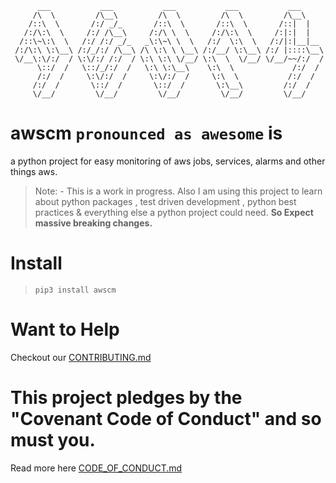 ```
      ___           ___           ___           ___           ___     
     /\  \         /\__\         /\  \         /\  \         /\__\    
    /::\  \       /:/ _/_       /::\  \       /::\  \       /::|  |   
   /:/\:\  \     /:/ /\__\     /:/\ \  \     /:/\:\  \     /:|:|  |   
  /::\~\:\  \   /:/ /:/ _/_   _\:\~\ \  \   /:/  \:\  \   /:/|:|__|__ 
 /:/\:\ \:\__\ /:/_/:/ /\__\ /\ \:\ \ \__\ /:/__/ \:\__\ /:/ |::::\__\
 \/__\:\/:/  / \:\/:/ /:/  / \:\ \:\ \/__/ \:\  \  \/__/ \/__/~~/:/  /
      \::/  /   \::/_/:/  /   \:\ \:\__\    \:\  \             /:/  / 
      /:/  /     \:\/:/  /     \:\/:/  /     \:\  \           /:/  /  
     /:/  /       \::/  /       \::/  /       \:\__\         /:/  /   
     \/__/         \/__/         \/__/         \/__/         \/__/ 
```
# awscm `pronounced as awesome` is
a python project for easy monitoring of aws jobs, services, alarms and other things aws.

> Note: - This is a work in progress. Also I am using this project to learn about python packages , test driven development , python best practices & everything else a python project could need.
**So Expect massive breaking changes.** 

# Install
> `pip3 install awscm`

# Want to Help
Checkout our [CONTRIBUTING.md](/CONTRIBUTING.md)

# This project pledges by the "Covenant Code of Conduct" and so must you.
Read more here [CODE_OF_CONDUCT.md](/CODE_OF_CONDUCT.md)